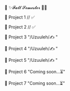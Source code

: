 🎃 ✨𝓕𝓪𝓵𝓵 𝓢𝓮𝓶𝓮𝓼𝓽𝓮𝓻 🌠🎃

📕 Project 1			// ✅

📗 Project 2			// ✅

📖 Project 3			"/Uzuuleh/✍ "

📖 Project 4		  "/Uzuuleh/✍ "

📙 Project 5      "/Uzuuleh/✍ "

📘 Project 6			"Coming soon...⏳"

📒 Project 7			"Coming soon...⏳"
